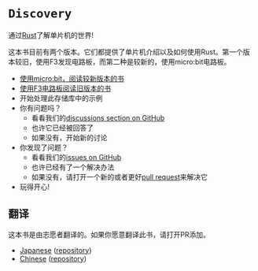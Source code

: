 # `Discovery`

通过[Rust](https://www.rust-lang.org/)了解单片机的世界!

这本书目前有两个版本。它们都提供了单片机介绍以及如何使用Rust。第一个版本较旧，使用F3发现电路板，而第二种是较新的，使用micro:bit电路板。

- [使用micro:bit，阅读较新版本的书](https://jzow.github.io/discovery/microbit)
- [使用F3电路板阅读旧版本的书](https://jzow.github.io/discovery/f3discovery)
- 开始处理此存储库中的示例
- 你有问题吗？
    - 看看我们的[discussions section on GitHub](https://github.com/rust-embedded/discovery/discussions)
    - 也许它已经被回答了
    - 如果没有，开始新的讨论
- 你发现了问题？
    - 看看我们的[issues on GitHub](https://github.com/rust-embedded/discovery/issues)
    - 也许已经有了一个解决办法
    - 如果没有，请打开一个新的或者更好[pull request](https://github.com/rust-embedded/discovery/pulls)来解决它
- 玩得开心!

## 翻译

这本书是由志愿者翻译的。如果你愿意翻译此书，请打开PR添加。

* [Japanese](https://tomoyuki-nakabayashi.github.io/discovery/)
  ([repository](https://github.com/tomoyuki-nakabayashi/discovery))
* [Chinese](https://jzow.github.io/discovery/)
  ([repository](https://github.com/jzow/discovery))
